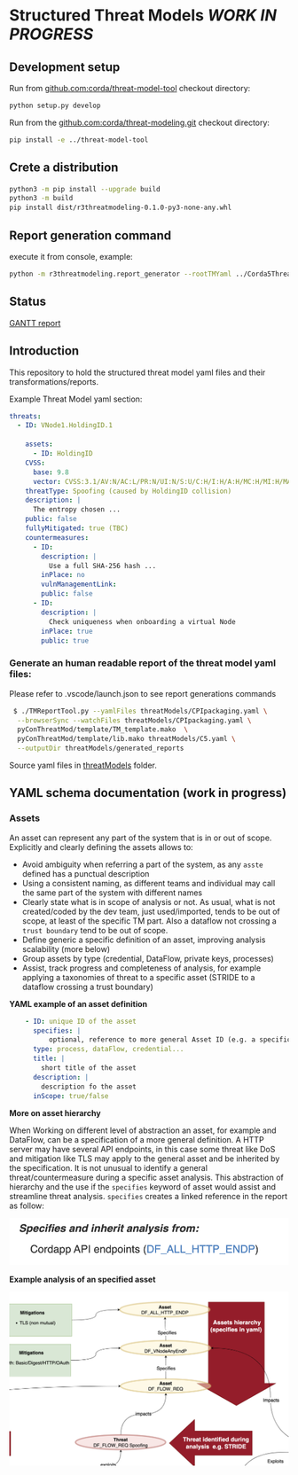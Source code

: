 # Structured Threat Models *WORK IN PROGRESS*

## Development setup
Run from [github.com:corda/threat-model-tool](https://github.com/corda/threat-model-tool) checkout directory:
```bash
python setup.py develop
```

Run from the [github.com:corda/threat-modeling.git](https://github.com/corda/threat-modeling) checkout directory:
```bash
pip install -e ../threat-model-tool
```

## Crete a distribution 

```bash
python3 -m pip install --upgrade build
python3 -m build
pip install dist/r3threatmodeling-0.1.0-py3-none-any.whl
```


## Report generation command

execute it from console, example:

```bash 
python -m r3threatmodeling.report_generator --rootTMYaml ../Corda5ThreatModels/threatModels/C5.yaml --TMID C5  --browserSync --outputDir ../Corda5ThreatModels/build/generated_reports --template TM_templateFull
```

## Status
[GANTT report](threatModels/generated_reports/gantt.md)
## Introduction

This repository to hold the structured threat model yaml files and their transformations/reports.

Example Threat Model yaml section:

```yaml
threats:
  - ID: VNode1.HoldingID.1

    assets:
      - ID: HoldingID
    CVSS:
      base: 9.8
      vector: CVSS:3.1/AV:N/AC:L/PR:N/UI:N/S:U/C:H/I:H/A:H/MC:H/MI:H/MA:H
    threatType: Spoofing (caused by HoldingID collision)
    description: |
      The entropy chosen ...
    public: false
    fullyMitigated: true (TBC)
    countermeasures:
      - ID:
        description: |
          Use a full SHA-256 hash ...
        inPlace: no
        vulnManagementLink:
        public: false
      - ID:
        description: |
          Check uniqueness when onboarding a virtual Node
        inPlace: true 
        public: true


```

### Generate an human readable report of the threat model yaml files:

Please refer to .vscode/launch.json to see report generations commands

```bash
 $ ./TMReportTool.py --yamlFiles threatModels/CPIpackaging.yaml \
  --browserSync --watchFiles threatModels/CPIpackaging.yaml \
  pyConThreatMod/template/TM_template.mako  \
  pyConThreatMod/template/lib.mako threatModels/C5.yaml \
  --outputDir threatModels/generated_reports
```

Source yaml files in [threatModels](threatModels/) folder.


## YAML schema documentation (work in progress) 

### Assets

An asset can represent any part of the system that is in or out of scope. Explicitly and clearly defining the assets allows to:
 - Avoid ambiguity when referring a part of the system, as any ``asste`` defined has a punctual description 
 - Using a consistent naming, as different teams and individual may call the same part of the system with different names
 - Clearly state what is in scope of analysis or not. As usual, what is not created/coded by the dev team, just used/imported, tends to be out of scope, at least of the specific TM part. Also a dataflow not crossing a ``trust boundary`` tend to be out of scope.
 - Define generic a specific definition of an asset, improving analysis scalability (more below)
 - Group assets by type (credential, DataFlow, private keys, processes)
 - Assist, track progress and completeness of analysis, for example applying a taxonomies of threat to a specific asset (STRIDE to a dataflow crossing a trust boundary)

**YAML example of an asset definition**

```yaml
    - ID: unique ID of the asset
      specifies: | 
	      optional, reference to more general Asset ID (e.g. a specific REST endpoint specify general HTTP server)
      type: process, dataFlow, credential...
      title: |
        short title of the asset
      description: |
        description fo the asset
      inScope: true/false
```

**More on asset hierarchy**

When Working on different level of abstraction an asset, for example and DataFlow, can be a specification of a more general definition.
A HTTP server may have several API endpoints, in this case some threat like DoS and mitigation like TLS may apply to the general asset and be inherited by the specification. It is not unusual to identify a general threat/countermeasure during a specific asset analysis. 
This abstraction of hierarchy and the use if the ``specifies`` keyword of asset would assist and streamline threat analysis.
``specifies`` creates a linked reference in the report as follow: 

![](docs/img/Pasted%20image%2020230629133136.png)


**Example analysis of an specified asset**

![](docs/img/Pasted%20image%2020230629134214.png)
